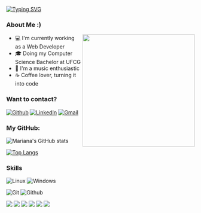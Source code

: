 [![Typing SVG](https://readme-typing-svg.herokuapp.com?font=Roboto&color=F793A9&size=25&lines=Hi!+I'm+Mariana+;Full+stack+web+developer+)](https://git.io/typing-svg)

<h3>About Me :)</h3>
<img src="https://user-images.githubusercontent.com/62628408/116943768-2315aa80-ac6c-11eb-86ff-606147a5b939.gif" align="right" width="300px">
<ul >
  <li> 💻 I'm currently working as a Web Developer</a> </li>
  <li> 🎓 Doing my Computer Science Bachelor at UFCG </li>
  <li> 🎯 I'm a music enthusiastic </li>
  <li> ☕ Coffee lover, turning it into code </li>
</li>
</ul>
  
<div align="left">

<h3> Want to contact?</h3>

<p align="left">

[![Github](https://img.shields.io/badge/-Github-181717?style=for-the-badge&logo=Github&logoColor=white)](https://github.com/marianacoimbra)
[![LinkedIn](https://img.shields.io/badge/-LinkedIn-0077B5?style=for-the-badge&logo=LinkedIn&logoColor=white)](https://www.linkedin.com/in/mariana-coimbra-87087118b/)
[![Gmail](https://img.shields.io/badge/-Gmail-red?style=for-the-badge&logo=Gmail&logoColor=white)](mailto:matheus.araujo@ccc.ufcg.edu.br)


  </p>
</div>

<div align="leftr">
<h3>My GitHub: </h3>
<p>
  
![Mariana's GitHub stats](https://github-readme-stats.vercel.app/api?username=marianacoimbra&show_icons=true&theme=radical)

[![Top Langs](https://github-readme-stats.vercel.app/api/top-langs/?username=marianacoimbra&show_icons=true&theme=radical)](https://github.com/anuraghazra/github-readme-stats)
</p>


<h3>Skills</h3>

![Linux](https://img.shields.io/badge/-Linux-FCC624?logo=Linux&style=for-the-badge&logoColor=black)
![Windows](https://img.shields.io/badge/-Windows-999999?logo=Windows&style=for-the-badge&logoColor=white)

![Git](https://img.shields.io/badge/-Git-F05032?logo=Git&style=for-the-badge&logoColor=white)
![Github](https://img.shields.io/badge/-Github-181717?logo=Github&style=for-the-badge&logoColor=white)

<p>
<img src="https://img.shields.io/badge/React-20232A?style=for-the-badge&logo=react&logoColor=61DAFB" />
<img src="https://img.shields.io/badge/JavaScript-F7DF1E?style=for-the-badge&logo=javascript&logoColor=black" />
<img src="https://img.shields.io/badge/HTML5-E34F26?style=for-the-badge&logo=html5&logoColor=white" />
<img src="https://img.shields.io/badge/CSS3-1572B6?style=for-the-badge&logo=css3&logoColor=white" />
<img src="https://img.shields.io/badge/Java-ED8B00?style=for-the-badge&logo=java&logoColor=white" />
  <img src="https://img.shields.io/badge/Spring-6DB33F?style=for-the-badge&logo=spring&logoColor=white" />
</p>

</div>
